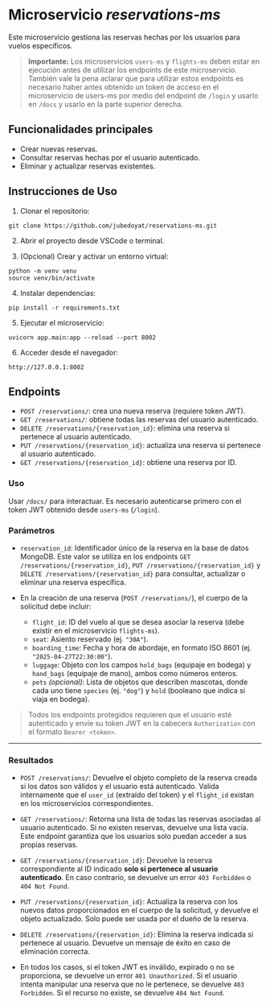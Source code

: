 # Microservicio _reservations-ms_

Este microservicio gestiona las reservas hechas por los usuarios para vuelos específicos.

> **Importante:** Los microservicios `users-ms` y `flights-ms` deben estar en ejecución antes de utilizar los endpoints de este microservicio. También vale la pena aclarar que para utilizar estos endpoints es necesario haber antes obtenido un token de acceso en el microservicio de users-ms por medio del endpoint de `/login` y usarlo en `/docs` y usarlo en la parte superior derecha.

## Funcionalidades principales

* Crear nuevas reservas.
* Consultar reservas hechas por el usuario autenticado.
* Eliminar y actualizar reservas existentes.

## Instrucciones de Uso

1. Clonar el repositorio:

```
git clone https://github.com/jubedoyat/reservations-ms.git
```

2. Abrir el proyecto desde VSCode o terminal.

3. (Opcional) Crear y activar un entorno virtual:

```
python -m venv venv
source venv/bin/activate
```

4. Instalar dependencias:

```
pip install -r requirements.txt
```

5. Ejecutar el microservicio:

```
uvicorn app.main:app --reload --port 8002
```

6. Acceder desde el navegador:

```
http://127.0.0.1:8002
```

## Endpoints

- `POST /reservations/`: crea una nueva reserva (requiere token JWT).
- `GET /reservations/`: obtiene todas las reservas del usuario autenticado.
- `DELETE /reservations/{reservation_id}`: elimina una reserva si pertenece al usuario autenticado.
- `PUT /reservations/{reservation_id}`: actualiza una reserva si pertenece al usuario autenticado.
- `GET /reservations/{reservation_id}`: obtiene una reserva por ID.

### Uso

Usar `/docs/` para interactuar. Es necesario autenticarse primero con el token JWT obtenido desde `users-ms` (`/login`).

### Parámetros

- `reservation_id`: Identificador único de la reserva en la base de datos MongoDB. Este valor se utiliza en los endpoints `GET /reservations/{reservation_id}`, `PUT /reservations/{reservation_id}` y `DELETE /reservations/{reservation_id}` para consultar, actualizar o eliminar una reserva específica.

- En la creación de una reserva (`POST /reservations/`), el cuerpo de la solicitud debe incluir:
  * `flight_id`: ID del vuelo al que se desea asociar la reserva (debe existir en el microservicio `flights-ms`).
  * `seat`: Asiento reservado (ej. `"30A"`).
  * `boarding_time`: Fecha y hora de abordaje, en formato ISO 8601 (ej. `"2025-04-27T22:30:00"`).
  * `luggage`: Objeto con los campos `hold_bags` (equipaje en bodega) y `hand_bags` (equipaje de mano), ambos como números enteros.
  * `pets` *(opcional)*: Lista de objetos que describen mascotas, donde cada uno tiene `species` (ej. `"dog"`) y `hold` (booleano que indica si viaja en bodega).

> Todos los endpoints protegidos requieren que el usuario esté autenticado y envíe su token JWT en la cabecera `Authorization` con el formato `Bearer <token>`.

---

### Resultados

- `POST /reservations/`: Devuelve el objeto completo de la reserva creada si los datos son válidos y el usuario está autenticado. Valida internamente que el `user_id` (extraído del token) y el `flight_id` existan en los microservicios correspondientes.

- `GET /reservations/`: Retorna una lista de todas las reservas asociadas al usuario autenticado. Si no existen reservas, devuelve una lista vacía. Este endpoint garantiza que los usuarios solo puedan acceder a sus propias reservas.

- `GET /reservations/{reservation_id}`: Devuelve la reserva correspondiente al ID indicado **solo si pertenece al usuario autenticado**. En caso contrario, se devuelve un error `403 Forbidden` o `404 Not Found`.

- `PUT /reservations/{reservation_id}`: Actualiza la reserva con los nuevos datos proporcionados en el cuerpo de la solicitud, y devuelve el objeto actualizado. Solo puede ser usada por el dueño de la reserva.

- `DELETE /reservations/{reservation_id}`: Elimina la reserva indicada si pertenece al usuario. Devuelve un mensaje de éxito en caso de eliminación correcta.

- En todos los casos, si el token JWT es inválido, expirado o no se proporciona, se devuelve un error `401 Unauthorized`. Si el usuario intenta manipular una reserva que no le pertenece, se devuelve `403 Forbidden`. Si el recurso no existe, se devuelve `404 Not Found`.
